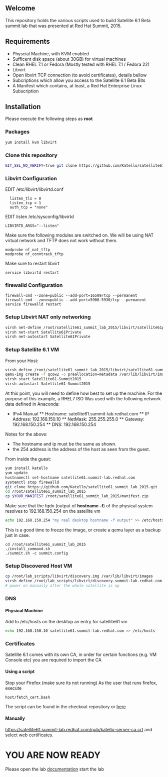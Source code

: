 ## Welcome

This repository holds the various scripts used to build Satellite 6.1 Beta
summit lab that was presented at Red Hat Summit, 2015.

## Requirements

* Physcial Machine, with KVM enabled
* Sufficent disk space (about 30GB) for virtual machines
* Clean RHEL 7.1 or Fedora (Mostly tested with RHEL 7.1 / Fedora 22)
* Libvirt
* Open libvirt TCP connection (to avoid certificates), details bellow
* Subcriptions which allow you access to the Satellite 6.1 Beta Bits
* A Manifest which contains, at least, a Red Hat Enterprise Linux Subscription

## Installation

Please execute the following steps as **root**

### Packages

```sh
yum install kvm libvirt
```

### Clone this repository

```sh
GIT_SSL_NO_VERIFY=true git clone https://github.com/Katello/satellite61_summit_lab_2015.git /root/satellite61_summit_lab_2015
```

### Libvirt Configuration
EDIT /etc/libvirt/libvirtd.conf
```
  listen_tls = 0
  listen_tcp = 1
  auth_tcp = "none"
```
EDIT listen /etc/sysconfig/libvirtd
```
LIBVIRTD_ARGS="--listen"
```

Make sure the following modules are switched on.  We will be using NAT virtual network and TFTP does not work without them.
```
modprobe nf_nat_tftp
modprobe nf_conntrack_tftp
```

Make sure to restart libvirt

```
service libvirtd restart
```

### firewalld Configuration

```
firewall-cmd --zone=public --add-port=16509/tcp --permanent
firewall-cmd --zone=public --add-port=5900-5930/tcp --permanent
service firewalld restart
```

### Setup Libvirt NAT only networking

```sh
virsh net-define /root/satellite61_summit_lab_2015/libvirt/satellite61private.xml
virsh net-start Satellite61Private
virsh net-autostart Satellite61Private
```


### Setup Satellite 6.1 VM
From your Host:

```sh
virsh define /root/satellite61_summit_lab_2015/libvirt/satellite61.summit-lab.redhat.com
qemu-img create -f qcow2 -o preallocation=metadata /var/lib/libvirt/images/Satellite61-Summit2015.img 50G
virsh start Satellite61-Summit2015
virsh autostart Satellite61-Summit2015
```

At this point, you will need to define how best to set up the machine. 
For the purpose of this example, a RHEL7 ISO Was used with the following 
network data defined in Anaconda:

* IPv4 Manual
** Hostname: satellite61.summit-lab.redhat.com
** IP Address: 192.168.150.10
** NetMask: 255.255.255.0
** Gateway: 192.168.150.254 
** DNS: 192.168.150.254

Notes for the above:
* The hostname and ip must be the same as shown.
* the 254 address is the address of the host as seen from the guest. 

From inside the guest:

```sh
yum install katello
yum update
hostnamectl set-hostname satellite61.summit-lab.redhat.com 
systemctl stop firewalld
git clone https://github.com/Katello/satellite61_summit_lab_2015.git
cd /root/satellite61_summit_lab_2015
cp $YOUR_MANIFEST /root/satellite61_summit_lab_2015/manifest.zip
```

Make sure that the fqdn (output of **hostname -f**) of the physical system resolves to 192.168.150.254 on
the satellite vm

```sh
echo 192.168.150.254 "my real desktop hostname -f output" >> /etc/hosts
```

This is a good time to freeze the image, or create a qemu layer as a backup just in case.

```
cd /root/satellite61_summit_lab_2015
./install_command.sh
./summit.sh -c summit.config
```

### Setup Discovered Host VM
```sh
cp /root/lab_scripts/libvirt/discovery.img /var/lib/libvirt/images
virsh define /root/lab_scripts/libvirt/discovery.summit-lab.redhat.com
# power on manually after the whole satellite is up
```

### DNS

#### Physical Machine
Add to /etc/hosts on the desktop an entry for satellite61 vm
```sh
echo 192.168.150.10 satellite61.summit-lab.redhat.com >> /etc/hosts
```

### Certificates

Satellite 6.1 comes with its own CA, in order for certain functions (e.g.
VM Console etc) you are required to import the CA

#### Using a script

Stop your Firefox (make sure its not running)
As the user that runs firefox, execute
```sh
host/fetch_cert.bash
```

The script can be found in the checkout repository or [here](host/fetch_cert.bash)

#### Manually

https://satellite61.summit-lab.redhat.com/pub/katello-server-ca.crt and select web certificates.

# YOU ARE NOW READY

Please open the lab
[documentation](docs/Satellite6.1LabGuide.odt) start the lab


```
